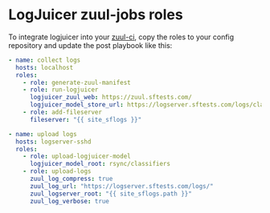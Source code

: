 # LogJuicer zuul-jobs roles

To integrate logjuicer into your [zuul-ci](https://zuul-ci.org),
copy the roles to your config repository and update the post playbook
like this:

```yaml
- name: collect logs
  hosts: localhost
  roles:
    - role: generate-zuul-manifest
    - role: run-logjuicer
      logjuicer_zuul_web: https://zuul.sftests.com/
      logjuicer_model_store_url: https://logserver.sftests.com/logs/classifiers
    - role: add-fileserver
      fileserver: "{{ site_sflogs }}"

- name: upload logs
  hosts: logserver-sshd
  roles:
    - role: upload-logjuicer-model
      logjuicer_model_root: rsync/classifiers
    - role: upload-logs
      zuul_log_compress: true
      zuul_log_url: "https://logserver.sftests.com/logs/"
      zuul_logserver_root: "{{ site_sflogs.path }}"
      zuul_log_verbose: true
```

